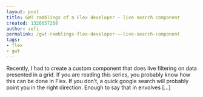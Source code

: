 ```yaml
---
layout: post
title: GWT ramblings of a Flex developer – live search component
created: 1326657268
author: sefi
permalink: /gwt-ramblings-flex-developer-–-live-search-component
tags:
- flex
- gwt
---
```

Recently, I had to create a custom component that does live filtering on data presented in a grid. If you are reading this series, you probably know how this can be done in Flex. If you don’t, a quick google search will probably point you in the right direction. Enough to say that in envolves [...]<img alt="" border="0" src="http://stats.wordpress.com/b.gif?host=flexblackbelt.wordpress.com&blog=5633522&post=545&subd=flexblackbelt&ref=&feed=1" width="1" height="1" />
